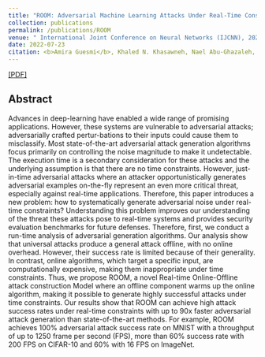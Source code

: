 ```yaml
---
title: "ROOM: Adversarial Machine Learning Attacks Under Real-Time Constraints"
collection: publications
permalink: /publications/ROOM
venue: " International Joint Conference on Neural Networks (IJCNN), 2022, Padua, Italy"
date: 2022-07-23
citation: <b>Amira Guesmi</b>, Khaled N. Khasawneh, Nael Abu-Ghazaleh, Ihsen Alouani'
---
```

[[PDF]]([https://ieeexplore.ieee.org/document/9892437])


## Abstract
Advances in deep-learning have enabled a wide range of promising applications. However, these systems are vulnerable to adversarial attacks; adversarially crafted pertur-bations to their inputs could cause them to misclassify. Most state-of-the-art adversarial attack generation algorithms focus primarily on controlling the noise magnitude to make it undetectable. The execution time is a secondary consideration for these attacks and the underlying assumption is that there are no time constraints. However, just-in-time adversarial attacks where an attacker opportunistically generates adversarial examples on-the-fly represent an even more critical threat, especially against real-time applications. Therefore, this paper introduces a new problem: how to systematically generate adversarial noise under real-time constraints? Understanding this problem improves our understanding of the threat these attacks pose to real-time systems and provides security evaluation benchmarks for future defenses. Therefore, first, we conduct a run-time analysis of adversarial generation algorithms. Our analysis show that universal attacks produce a general attack offline, with no online overhead. However, their success rate is limited because of their generality. In contrast, online algorithms, which target a specific input, are computationally expensive, making them inappropriate under time constraints. Thus, we propose ROOM, a novel Real-time Online-Offline attack construction Model where an offline component warms up the online algorithm, making it possible to generate highly successful attacks under time constraints. Our results show that ROOM can achieve high attack success rates under real-time constraints with up to 90x faster adversarial attack generation than state-of-the-art methods. For example, ROOM achieves 100% adversarial attack success rate on MNIST with a throughput of up to 1250 frame per second (FPS), more than 60% success rate with 200 FPS on CIFAR-10 and 60% with 16 FPS on ImageNet.
